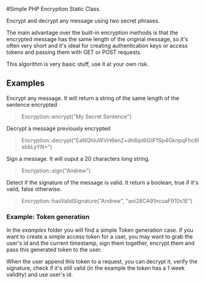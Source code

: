 #Simple PHP Encryption Static Class.
 
 Encrypt and decrypt any message using two secret phrases.
 
The main advantage over the built-in encryption methods is that the encrypted message has the same length of the original message, so it's often very short and it's ideal for creating authentication keys or access tokens and passing them with GET or POST requests.
 
This algorithm is very basic stuff, use it at your own risk.

## Examples

Encrypt any message. It will return a string of the same length of the sentence encrypted

> Encryption::encrypt("My Secret Sentence")

Decrypt a message previously encrypted

> Encryption::decrypt("EaNQhIuWVH6enZ+dh6ipl6GliFfSp4GknpqFhc6lsbbLyYN+")

Sign a message. It will ouput a 20 characters long string.

> Encryption::sign("Andrew")

Detect if the signature of the message is valid. It return a boolean, true if it's valid, false otherwise.

> Encryption::hasValidSignature("Andrew", "aoi28CA91ncuaF910s1E")

### Example: Token generation

In the *examples* folder you will find a simple Token generation case.
If you want to create a simple access token for a user, you may want to grab the user's id and the current timestamp, sign them together, encrypt them and pass this generated token to the user.

When the user append this token to a request, you can decrypt it, verify the signature, check if it's still valid (in the example the token has a 1 week validity) and use user's id.
